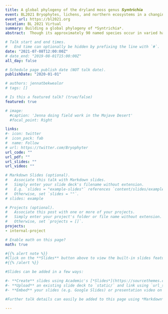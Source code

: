 ```yaml
---
title: A global phylogeny of the dryland moss genus 𝙎𝙮𝙣𝙩𝙧𝙞𝙘𝙝𝙞𝙖 
event: BL2021 Bryophytes, lichens, and northern ecosystems in a changing world
event_url: https://bl2021.org
location: BL 2021 Virtual
summary: Building a global phylogeny of *Syntrichia*.
abstract:  Though its approximately 90 named species occur in varied habitats worldwide, the moss genus *Syntrichia* is known for its dryland specialists, demonstrating a remarkable amount of variation in life history and ecology. The goal of this study was to understand the higher-level relationships of the genus. We addressed the following questions- (1) Is *Syntrichia*, as currently defined, a monophyletic group? (2) What are the closest relatives of *Syntrichia*? (3) What are the major clades within this group? and (4) What can we tell about its biogeographic history? Our research group is undertaking phylogenetic analyses of Syntrichia at several scales, here we report results based on data from a genome skimming approach. We sequenced 608 samples chosen to represent the full biogeographic, morphological, and taxonomic variation in the group. From de novo genome assemblies for each sample and from mining NCBI Genbank, we selected a small set of loci- chloroplast rbcl, rps4, and trnL-trnF, mitochondrial nad5; nuclear rDNA (including ITS regions), and 9 single-copy nuclear loci. Phylogenetic analysis proceeded in two steps using an ML approach- (1) analyzing each locus separately to compare gene tree topologies, (2) concatenating all loci into a single matrix to infer the backbone phylogeny. Results include a well-supported *Syntrichia* clade and the discovery of a diverse, primarily Northern Hemisphere clade that includes the *S. ruralis* complex and *S. caninervis* complex and may represent a recent and extensive radiation in ecology and morphology. We also find evidence of a Southern Hemisphere origin with multiple northward transitions. 

# Talk start and end times.
#   End time can optionally be hidden by prefixing the line with `#`.
date: "2021-07-08T12:00:00Z"
# date_end: "2019-08-01T15:00:00Z"
all_day: false

# Schedule page publish date (NOT talk date).
publishDate: "2020-01-01"

# authors: jennatbekwealor
# tags: []

# Is this a featured talk? (true/false)
featured: true

# image:
  #caption: 'Jenna doing field work in the Mojave Desert'
  #focal_point: Right

links:
#- icon: twitter
#  icon_pack: fab
#  name: Follow
# url: https://twitter.com/Bryophyter
url_code: ""
url_pdf: ""
url_slides: ""
url_video: ""

# Markdown Slides (optional).
#   Associate this talk with Markdown slides.
#   Simply enter your slide deck's filename without extension.
#   E.g. `slides = "example-slides"` references `content/slides/example-slides.md`.
#   Otherwise, set `slides = ""`.
# slides: example

# Projects (optional).
#   Associate this post with one or more of your projects.
#   Simply enter your project's folder or file name without extension.
#   Otherwise, set `projects = []`.
projects:
- internal-project

# Enable math on this page?
math: true

#{{% alert note %}}
#Click on the **Slides** button above to view the built-in slides feature.
#{{% /alert %}}

#Slides can be added in a few ways:

#- **Create** slides using Academic's [*Slides*](https://sourcethemes.com/academic/docs/managing-content/#create-slides) feature and link using `slides` parameter in the front matter of the talk file
#- **Upload** an existing slide deck to `static/` and link using `url_slides` parameter in the front matter of the talk file
#- **Embed** your slides (e.g. Google Slides) or presentation video on this page using [shortcodes](https://sourcethemes.com/academic/docs/writing-markdown-latex/).

#Further talk details can easily be added to this page using *Markdown* and $\rm \LaTeX$ math code.

---
```


